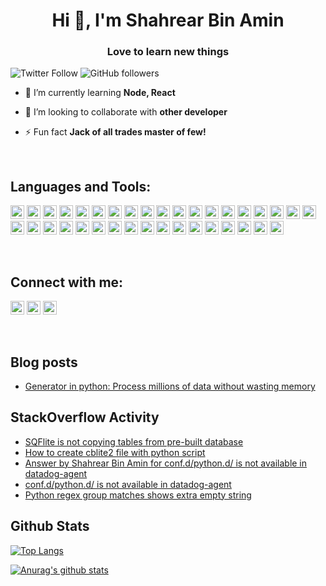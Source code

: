 <h1 align="center">Hi 👋, I'm Shahrear Bin Amin</h1>
<h3 align="center">Love to learn new things</h3>

![Twitter Follow](https://img.shields.io/twitter/follow/shahrear_amin?label=ShahrearBinAmin&logo=twitter&style=for-the-badge)
![GitHub followers](https://img.shields.io/github/followers/ShahrearBinAmin?logo=GitHub&style=for-the-badge)

<!-- - 🔭 I’m currently working on [something](link), [other](other) -->

- 🌱 I’m currently learning **Node, React**

- 👯 I’m looking to collaborate with **other developer**

- ⚡ Fun fact **Jack of all trades master of few!**

<br>

## Languages and Tools:

<p align="left">

<img src="https://www.vectorlogo.zone/logos/reactjs/reactjs-icon.svg" alt="react" width="22" height="22"/>

<img src="https://www.vectorlogo.zone/logos/android/android-icon.svg" alt="Android" width="22" height="22"/>

<img src="https://www.vectorlogo.zone/logos/expoio/expoio-icon.svg" alt="expo" width="22" height="22"/>

<img src="https://www.vectorlogo.zone/logos/graphql/graphql-icon.svg" alt="GraphQL" width="22" height="22"/>

<img src="https://www.vectorlogo.zone/logos/pocoo_flask/pocoo_flask-icon.svg" alt="flask" width="22" height="22"/>

<img src="https://devicons.github.io/devicon/devicon.git/icons/python/python-original.svg" alt="python" width="22" height="22"/>

<img src="https://devicons.github.io/devicon/devicon.git/icons/django/django-original.svg" alt="django" width="22" height="22"/>

<img src="https://devicons.github.io/devicon/devicon.git/icons/linux/linux-original.svg" alt="linux" width="22" height="22"/>

<img src="https://www.vectorlogo.zone/logos/gnu_bash/gnu_bash-icon.svg" alt="Bash" width="22" height="22"/>

<img src="https://www.vectorlogo.zone/logos/firebase/firebase-icon.svg" alt="firebase" width="22" height="22"/>

 <img src="https://devicons.github.io/devicon/devicon.git/icons/postgresql/postgresql-original-wordmark.svg" alt="postgresql" width="22" height="22"/>

 <img src="https://devicons.github.io/devicon/devicon.git/icons/mysql/mysql-original-wordmark.svg" alt="mysql" width="22" height="22"/>

<img src="https://www.vectorlogo.zone/logos/redis/redis-icon.svg" alt="Redis" width="22" height="22"/>

<img src="https://www.vectorlogo.zone/logos/mongodb/mongodb-icon.svg" alt="MongoDB" width="22" height="22"/>

<img src="https://www.vectorlogo.zone/logos/sqlite/sqlite-icon.svg" alt="SQLite" width="22" height="22"/>

<img src="https://www.vectorlogo.zone/logos/docker/docker-icon.svg" alt="docker" width="22" height="22"/>

<img src="https://www.vectorlogo.zone/logos/nginx/nginx-icon.svg" alt="nginx" width="22" height="22"/>

<img src="https://www.vectorlogo.zone/logos/heroku/heroku-icon.svg" alt="Heroku" width="22" height="22"/>

<img src="https://www.vectorlogo.zone/logos/letsencrypt/letsencrypt-icon.svg" alt="Lets Encrypt" width="22" height="22"/>

<img src="https://www.vectorlogo.zone/logos/typescriptlang/typescriptlang-icon.svg" alt="Typescript" width="22" height="22"/>

<img src="https://www.vectorlogo.zone/logos/npmjs/npmjs-icon.svg" alt="NPM" width="22" height="22"/>

<img src="https://www.vectorlogo.zone/logos/getpostman/getpostman-icon.svg" alt="Postman" width="22" height="22"/>

<img src="https://www.vectorlogo.zone/logos/sentryio/sentryio-icon.svg" alt="Sentry" width="22" height="22"/>

<img src="https://www.vectorlogo.zone/logos/apache_spark/apache_spark-icon.svg" alt="Apache Spark" width="22" height="22"/>

<img src="https://www.vectorlogo.zone/logos/onnxai/onnxai-icon.svg" alt="Onnx" width="22" height="22"/>

<img src="https://www.vectorlogo.zone/logos/tensorflow/tensorflow-icon.svg" alt="Tensorflow" width="22" height="22"/>

<img src="https://www.vectorlogo.zone/logos/pytorch/pytorch-icon.svg" alt="PyTorch" width="22" height="22"/>

<img src="https://www.vectorlogo.zone/logos/opencv/opencv-icon.svg" alt="OpenCV" width="22" height="22"/>

<img src="https://www.vectorlogo.zone/logos/numpy/numpy-icon.svg" alt="Numpy" width="22" height="22"/>

<img src="https://www.vectorlogo.zone/logos/unity3d/unity3d-icon.svg" alt="Unity" width="22" height="22"/>

<img src="https://www.vectorlogo.zone/logos/dartlang/dartlang-icon.svg" alt="dart" width="22" height="22"/>

<img src="https://www.vectorlogo.zone/logos/flutterio/flutterio-icon.svg" alt="flutter" width="22" height="22"/>

<img src="https://www.vectorlogo.zone/logos/git-scm/git-scm-icon.svg" alt="git" width="22" height="22"/>
 
<img src="https://www.vectorlogo.zone/logos/jestjsio/jestjsio-icon.svg" alt="jest" width="22" height="22"/>

<img src="https://www.vectorlogo.zone/logos/google_maps/google_maps-icon.svg" alt="Google Maps" width="22" height="22"/>

<img src="https://www.vectorlogo.zone/logos/google_admob/google_admob-icon.svg" alt="Adbob" width="22" height="22"/>

 </p>

<br/>

## Connect with me:

<a href="https://twitter.com/https://twitter.com/shahrear_amin" target="blank"><img src="https://cdn.jsdelivr.net/npm/simple-icons@3.0.1/icons/twitter.svg" alt="ShahrearBinAmin" height="22" width="22" /></a>
<a href="https://www.linkedin.com/in/shahrear-bin-amin-4a78a311a/" target="blank"><img src="https://cdn.jsdelivr.net/npm/simple-icons@3.0.1/icons/linkedin.svg" alt="ShahrearBinAmin" height="22" width="22" /></a>
<a href="https://stackoverflow.com/users/11584728/shahrear-bin-amin" target="blank"><img src="https://cdn.jsdelivr.net/npm/simple-icons@3.0.1/icons/stackoverflow.svg" alt="ShahrearBinAmin" height="22" width="22" /></a>

<br />

## Blog posts

<!-- BLOG-POST-LIST:START -->
- [Generator in python: Process millions of data without wasting memory](https://medium.com/@shahrearbinamin01/generator-in-python-process-millions-of-data-without-wasting-memory-c690acf009c4?source=rss-d0ea8dc74777------2)
<!-- BLOG-POST-LIST:END -->

## StackOverflow Activity

<!-- STACKOVERFLOW:START -->
- [SQFlite is not copying tables from pre-built database](https://stackoverflow.com/questions/66508216/sqflite-is-not-copying-tables-from-pre-built-database)
- [How to create cblite2 file with python script](https://stackoverflow.com/questions/66394735/how-to-create-cblite2-file-with-python-script)
- [Answer by Shahrear Bin Amin for conf.d/python.d/ is not available in datadog-agent](https://stackoverflow.com/questions/65629898/conf-d-python-d-is-not-available-in-datadog-agent/65631654#65631654)
- [conf.d/python.d/ is not available in datadog-agent](https://stackoverflow.com/questions/65629898/conf-d-python-d-is-not-available-in-datadog-agent)
- [Python regex group matches shows extra empty string](https://stackoverflow.com/questions/65536423/python-regex-group-matches-shows-extra-empty-string)
<!-- STACKOVERFLOW:END -->

## Github Stats

[![Top Langs](https://github-readme-stats.vercel.app/api/top-langs/?username=ShahrearBinAmin&layout=compact)](https://github.com/ShahrearBinAmin/github-readme-stats)

[![Anurag's github stats](https://github-readme-stats.vercel.app/api?username=ShahrearBinAmin&count_private=true&show_icons=true)](https://github.com/ShahrearBinAmin/github-readme-stats)
